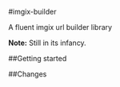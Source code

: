 #imgix-builder

A fluent imgix url builder library

**Note:** Still in its infancy.

##Getting started

##Changes
